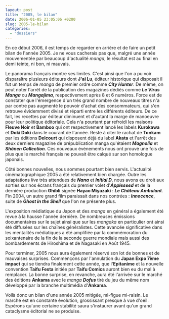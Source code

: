 ```yaml
---
layout: post
title: "2005, le bilan"
date: 2006-01-05 23:05:06 +0200
slug: 2005-le-bilan
categories:
  - "dossiers"
---
```


En ce début 2006, il est temps de regarder en arrière et de faire un petit bilan de l'année 2005. Je ne vous cacherais pas que, malgré une année mouvementée par beaucoup d'actualité _manga_, le résultat est au final en demi teinte, ni bon, ni mauvais.

Le panorama français montre ses limites. C'est ainsi que l'on a pu voir disparaître plusieurs éditeurs dont **J'ai Lu**, éditeur historique qui disposait il fut un temps de _manga_ de premier ordre comme _**City Hunter**_. De même, on peut noter l'arrêt de la publication des magazines dédiés comme _**Le Virus Manga**_ ou _**Mangajima**_, respectivement après 8 et 6 numéros. Force est de constater que l'émergence d'un très grand nombre de nouveaux titres n'a par contre pas augmenté le pouvoir d'achat des consommateurs, qui s'en retrouve évidemment divisé et réparti entre les différents éditeurs. De ce fait, les recettes par éditeur diminuent et d'autant la marge de manoeuvre pour leur politique éditoriale. Cela n'a pourtant par refroidi les maisons **Fleuve Noir** et **Bamboo** qui ont respectivement lancé les labels **Kurokawa** et **Doki Doki** dans le courant de l'année. Reste à citer le rachat de **Tonkam** par les éditions **Delcourt** qui disposent déjà du label **Akata** et l'arrêt des deux derniers magazine de prépublication manga qu'étaient _**Magnolia**_ et _**Shônen Collection**_. Ces nouveaux événements nous ont prouvé une fois de plus que le marché français ne pouvait être calqué sur son homologue japonais.

Côté bonnes nouvelles, nous sommes pourtant bien servis. L'actualité cinématographique 2005 a été relativement bien chargée. Outre les adaptations _live_ très attendues de _**Nana**_ et _**Initial D**_, nous avons eu droit aux sorties sur nos écrans français du premier volet d'_**Appleseed**_ et de la dernière production **Ghibli** signée **Hayao Miyazaki** : _**Le Château Ambulant**_. Fin 2004, un autre grand film paraissait dans nos contrées : _**Innocence**_, suite de _**Ghost in the Shell**_ que l'on ne présente plus.

L'exposition médiatique du Japon et des _manga_ en général a également été revue à la hausse l'année dernière. De nombreuses émissions documentaires sur le sujet ainsi que sur les _mangaka_ en particulier ont ainsi été diffusées sur les chaînes généralistes. Cette avancée significative dans les mentalités médiatiques a été amplifiée par la commémoration du soixantenaire de la fin de la seconde guerre mondiale mais aussi des bombardements de Hiroshima et de Nagasaki en Août 1945.

Pour terminer, 2005 nous aura également réservé son lot de bonnes et de mauvaises surprises. Commençons par l'annulation du **Japan Expo 7ème impact** qui se tiendra finalement cette année, que l'**Epitanime** et la nouvelle convention **Taifu Festa** initiée par **Taifu Comics** auront bien eu du mal à remplacer. La bonne surprise, en revanche, aura été l'arrivée sur le marché des éditions **Ankama** avec le _manga **Dofus**_ tiré du jeu du même nom développé par la branche multimédia d'**Ankama**.

Voilà donc un bilan d'une année 2005 mitigée, mi-figue mi-raisin. Le marché est en constante évolution, grossissant presque à vue d'oeil. Espérons qu'une certaine stabilité saura s'instaurer avant qu'un grand cataclysme éditorial ne se produise.